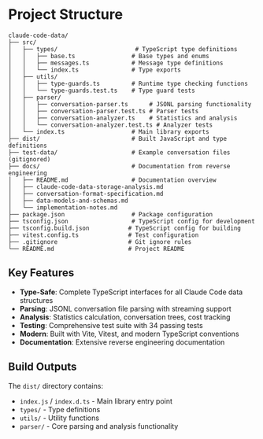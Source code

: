 # Project Structure

```
claude-code-data/
├── src/
│   ├── types/                      # TypeScript type definitions
│   │   ├── base.ts                # Base types and enums
│   │   ├── messages.ts            # Message type definitions
│   │   └── index.ts               # Type exports
│   ├── utils/
│   │   ├── type-guards.ts         # Runtime type checking functions
│   │   └── type-guards.test.ts    # Type guard tests
│   ├── parser/
│   │   ├── conversation-parser.ts      # JSONL parsing functionality
│   │   ├── conversation-parser.test.ts # Parser tests
│   │   ├── conversation-analyzer.ts    # Statistics and analysis
│   │   └── conversation-analyzer.test.ts # Analyzer tests
│   └── index.ts                   # Main library exports
├── dist/                          # Built JavaScript and type definitions
├── test-data/                     # Example conversation files (gitignored)
├── docs/                          # Documentation from reverse engineering
│   ├── README.md                  # Documentation overview
│   ├── claude-code-data-storage-analysis.md
│   ├── conversation-format-specification.md
│   ├── data-models-and-schemas.md
│   └── implementation-notes.md
├── package.json                   # Package configuration
├── tsconfig.json                  # TypeScript config for development
├── tsconfig.build.json           # TypeScript config for building
├── vitest.config.ts              # Test configuration
├── .gitignore                    # Git ignore rules
└── README.md                     # Project README
```

## Key Features

- **Type-Safe**: Complete TypeScript interfaces for all Claude Code data structures
- **Parsing**: JSONL conversation file parsing with streaming support
- **Analysis**: Statistics calculation, conversation trees, cost tracking
- **Testing**: Comprehensive test suite with 34 passing tests
- **Modern**: Built with Vite, Vitest, and modern TypeScript conventions
- **Documentation**: Extensive reverse engineering documentation

## Build Outputs

The `dist/` directory contains:

- `index.js` / `index.d.ts` - Main library entry point
- `types/` - Type definitions
- `utils/` - Utility functions
- `parser/` - Core parsing and analysis functionality
